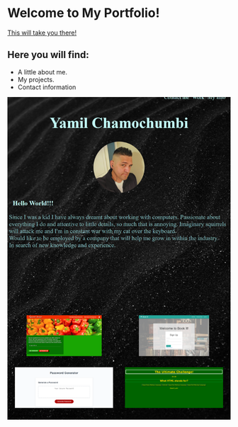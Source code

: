 # Welcome to My Portfolio!
[This will take you there!](https://yamcham0.github.io/Portfolio/)

 
## Here you will find:
* A little about me.
* My projects.
* Contact information

![Screenshot of my portfolio.](./assets/images/portfolio.png)
